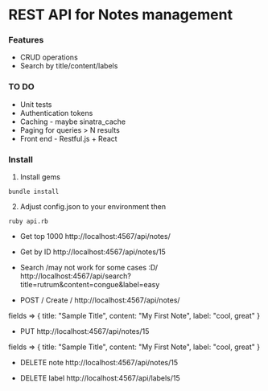 # REST API for Notes management

### Features
* CRUD operations
* Search by title/content/labels

### TO DO
* Unit tests
* Authentication tokens
* Caching - maybe sinatra_cache
* Paging for queries > N results
* Front end - Restful.js + React

### Install
1. Install gems
```
bundle install
```
2. Adjust config.json to your environment then
```
ruby api.rb
```

* Get top 1000
http://localhost:4567/api/notes/

* Get by ID
http://localhost:4567/api/notes/15

* Search /may not work for some cases :D/
http://localhost:4567/api/search?title=rutrum&content=congue&label=easy

* POST / Create /
http://localhost:4567/api/notes/

fields => {
    title: "Sample Title",
    content: "My First Note",
    label: "cool, great"
}

* PUT
http://localhost:4567/api/notes/15

fields => {
    title: "Sample Title",
    content: "My First Note",
    label: "cool, great"
}

* DELETE note
http://localhost:4567/api/notes/15

* DELETE label
http://localhost:4567/api/labels/15
